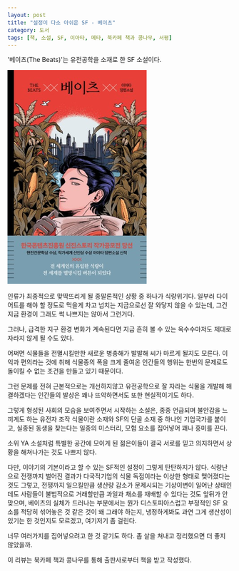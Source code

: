 ```yaml
---
layout: post
title: "설정이 다소 아쉬운 SF - 베이츠"
category: 도서
tags: [책, 소설, SF, 이아타, 메타, 북카페 책과 콩나무, 서평]
---
```


'베이츠(The Beats)'는
유전공학을 소재로 한 SF 소설이다.

![표지](/images/the-beats-book-h480.jpg)

인류가 최종적으로 맞딱뜨리게 될 종말론적인 상황 중 하나가 식량위기다.
일부러 다이어트를 해야 할 정도로 먹을게 차고 넘치는 지금으로선 잘 와닿지 않을 수 있는데,
그건 지금 환경이 그래도 썩 나쁘지는 않아서 그런거다.

그러나, 급격한 지구 환경 변화가 계속된다면
지금 흔히 볼 수 있는 옥수수마저도 제대로 자라지 않게 될 수도 있다.

어쩌면 식물들을 전멸시킬만한 새로운 병충해가 발발해 씨가 마르게 될지도 모른다.
이익과 편의라는 것에 취해 식물종의 폭을 크게 줄여온 인간들의 행위는
한번의 문제로도 돌이킬 수 없는 조건을 만들고 있기 때문이다.

그런 문제를 전혀 근본적으로는 개선하지않고
유전공학으로 잘 자라는 식물을 개발해 해결하겠다는 인간들의 발상은
꽤나 뜨악하면서도 또한 현실적이기도 하다.

그렇게 형성된 사회의 모습을 보여주면서 시작하는 소설은,
종종 언급되며 불안감을 느끼게도 하는 유전자 조작 식물이란 소재와
SF의 단골 소재 중 하나인 기업국가를 붙이고,
실종된 동생을 찾는다는 일종의 미스터리, 모험 요소를 집어넣어
꽤나 흥미를 끈다.

소위 YA 소설처럼 특별한 공간에 모이게 된 젊은이들이
결국 서로를 믿고 의지하면서 상황을 해쳐나가는 것도 나쁘지 않다.

다만, 이야기의 기본이라고 할 수 있는 SF적인 설정이 그렇게 탄탄하지가 않다.
식량난으로 전쟁까지 벌어진 결과가 다국적기업의 식물 독점이라는 이상한 형태로 맺어졌다는 것도 그렇고,
전쟁까지 일으킬만큼 생산량 감소가 문제시되는 기상이변이 일어난 상태인데도
사람들이 불법적으로 거래할만큼 과일과 채소를 재배할 수 있다는 것도 앞뒤가 안맞으며,
베이츠의 실체가 드러나는 부분에서는 뭔가 디스토피아스럽고 부정적인 SF 요소를 적당히 섞어놓은 것 같은 것이
왜 그래야 하는지, 냉정하게봐도 과연 그게 생산성이 있기는 한 것인지도 모르겠고,
여기저기 좀 걸린다.

너무 여러가지를 집어넣으려고 한 것 같기도 하다.
좀 살을 쳐내고 정리했으면 더 좋지 않았을까.



<div class="im im-info">
이 리뷰는 북카페 책과 콩나무를 통해 출판사로부터 책을 받고 작성했다.
</div>
